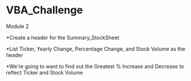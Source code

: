 # VBA_Challenge
Module 2

*Create a header for the Summary_StockSheet

*List Ticker, Yearly Change, Percentage Change, and Stock Volume as the header

*We're going to want to find out the Greatest % Increase and Decrease to reflect Ticker and Stock Volume

